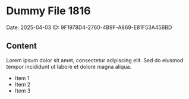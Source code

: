 # Dummy File 1816

Date: 2025-04-03
ID: 9F1978D4-2760-4B9F-A869-E81F53A45BBD

## Content

Lorem ipsum dolor sit amet, consectetur adipiscing elit.
Sed do eiusmod tempor incididunt ut labore et dolore magna aliqua.

* Item 1
* Item 2
* Item 3
